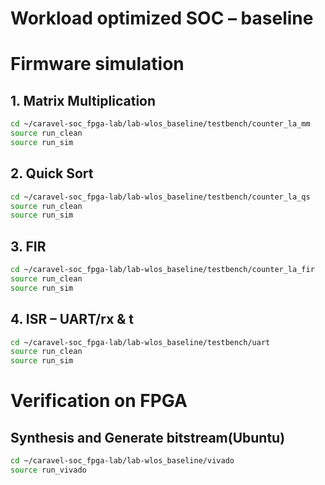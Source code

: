 # Workload optimized SOC – baseline
# Firmware simulation

## 1. Matrix Multiplication
```sh
cd ~/caravel-soc_fpga-lab/lab-wlos_baseline/testbench/counter_la_mm
source run_clean
source run_sim
```
## 2. Quick Sort
```sh
cd ~/caravel-soc_fpga-lab/lab-wlos_baseline/testbench/counter_la_qs
source run_clean
source run_sim
```
## 3. FIR
```sh
cd ~/caravel-soc_fpga-lab/lab-wlos_baseline/testbench/counter_la_fir
source run_clean
source run_sim
```
## 4. ISR – UART/rx & t
```sh
cd ~/caravel-soc_fpga-lab/lab-wlos_baseline/testbench/uart
source run_clean
source run_sim
```

# Verification on FPGA
## Synthesis and Generate bitstream(Ubuntu)
```sh
cd ~/caravel-soc_fpga-lab/lab-wlos_baseline/vivado
source run_vivado
```
